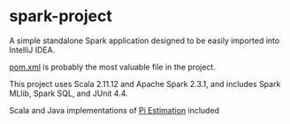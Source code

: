 # spark-project
A simple standalone Spark application designed to be easily imported into IntelliJ IDEA.

[pom.xml](pom.xml) is probably the most valuable file in the project.

This project uses Scala 2.11.12 and Apache Spark 2.3.1, and includes Spark MLlib, Spark SQL, and JUnit 4.4.

Scala and Java implementations of [Pi Estimation](https://spark.apache.org/examples.html) included
